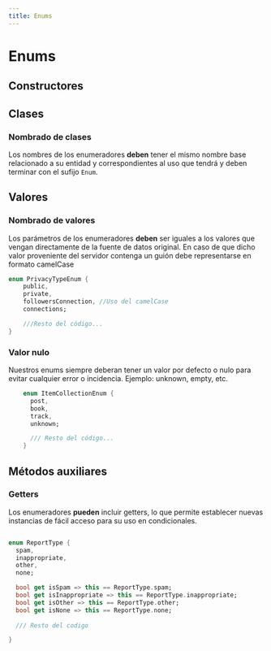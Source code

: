 ```yaml
---
title: Enums
---
```


# Enums

## Constructores

## Clases

### Nombrado de clases

Los nombres de los enumeradores **deben** tener el mismo nombre base relacionado a su entidad y correspondientes al uso que tendrá y deben terminar con el sufijo `Enum`.

## Valores

### Nombrado de valores

Los parámetros de los enumeradores **deben** ser iguales a los valores que vengan directamente de la fuente de datos original. En caso de que dicho valor proveniente del servidor contenga un guión debe representarse en formato camelCase

```dart title="Nombrado de valores"
enum PrivacyTypeEnum {
    public,
    private,
    followersConnection, //Uso del camelCase
    connections;

    ///Resto del código...
}
```

### Valor nulo

Nuestros enums siempre deberan tener un valor por defecto o nulo para evitar cualquier error o incidencia. Ejemplo: unknown, empty, etc.

```dart title="Valor nulo"
    enum ItemCollectionEnum {
      post,
      book,
      track,
      unknown;

      /// Resto del código...
    }
```

## Métodos auxiliares

### Getters

Los enumeradores **pueden** incluir getters, lo que permite establecer nuevas instancias de fácil acceso para su uso en condicionales.


```dart title="Getters"

enum ReportType {
  spam,
  inappropriate,
  other,
  none;

  bool get isSpam => this == ReportType.spam;
  bool get isInappropriate => this == ReportType.inappropriate;
  bool get isOther => this == ReportType.other;
  bool get isNone => this == ReportType.none;
  
  /// Resto del codigo

}


```
